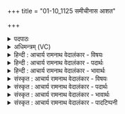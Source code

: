 +++
title = "01-10_1125 समीचीनास आशत"

+++
<details><summary>पदपाठः</summary>

स꣣मीचीना꣡सः꣢। स꣣म्। ईचीना꣡सः꣢। आ꣣शत। हो꣡ता꣢꣯रः। स꣣प्त꣡जा꣢नयः। स꣣प्त꣢। जा꣣नयः। पद꣢म्। ए꣡क꣢꣯स्य। पि꣡प्र꣢꣯तः। ११२५।
</details>

<details><summary>अधिमन्त्रम् (VC)</summary>

- पवमानः सोमः
- असितः काश्यपो देवलो वा
- गायत्री
- षड्जः
</details>

<details><summary>हिन्दी : आचार्य रामनाथ वेदालंकार - विषयः</summary>

आगे फिर गुरु-शिष्य का विषय है।
</details>

<details><summary>हिन्दी : आचार्य रामनाथ वेदालंकार - पदार्थः</summary>

पदार्थान्वय -  (समीचीनासः) भली-भाँति पढ़ाने आदि कर्म में तत्पर, (सप्तजानयः) अग्नि की सात ज्वालाएँ, जिन्हें पत्नी के समान प्रिय हैं अर्थात् जो अग्निहोत्री हैं, ऐसे (होतारः) विद्यायज्ञ के होता के समान विद्वान् गुरु लोग (एकस्य) एक परमेश्वर के (पदम्) स्वरूप को (पिप्रतः) छात्रों के अन्तःकरण में भरते हुए (आशत) विद्यागृह में कार्यरत रहते हैं ॥१०॥ अग्नि की सात ज्वालाएँ मु० उप० १।२।४ में प्रोक्त ‘काली, कराली, मनोजवा, सुलोहिता, सुधूम्रवर्णा, स्फुलिङ्गिनी और विश्वरुची’ समझनी चाहिएँ ॥१०॥
</details>

<details><summary>हिन्दी : आचार्य रामनाथ वेदालंकार - भावार्थः</summary>

भावार्थ -  गुरु-शिष्य आपस में मिलकर विद्या-यज्ञ को सिद्ध करेंऔर विविध विद्याओं के पढ़ने-पढ़ाने के साथ ब्रह्म के स्वरूप को भी साक्षात् करें तथा कराएँ ॥१०॥
</details>

<details><summary>संस्कृत : आचार्य रामनाथ वेदालंकार - विषयः</summary>

अथ पुनर्गुरुशिष्यविषयमाह।
</details>

<details><summary>संस्कृत : आचार्य रामनाथ वेदालंकार - पदार्थः</summary>

पदार्थान्वय -  (समीचीनासः)सम्यग् अध्यापनादिकर्मणि व्यापृताः, (सप्तजानयः)अग्नेः सप्त ज्वालाःजायाः जायावत् प्रियाः येषां ते अग्निहोत्रिणः इत्यर्थः।[जायाया निङ्। अ० ५।४।१३४ इत्यनेन जायाशब्दान्तस्य निङादेशः।] (होतारः)विद्यायज्ञस्य होतृतुल्याः सोमाः। विद्वांसो गुरवः(एकस्य)अद्वितीयस्य परमेश्वरस्य(पदम्)स्वरूपम्(पिप्रतः)छात्राणामन्तःकरणे पूरयन्तः(आशत)विद्यागृहे व्याप्नुवन्ति ॥१०॥
</details>

<details><summary>संस्कृत : आचार्य रामनाथ वेदालंकार - भावार्थः</summary>

भावार्थ -  गुरुशिष्याः परस्परं मिलित्वा विद्यायज्ञं साध्नुवन्तु। विविधविद्यानामध्ययनाध्यापनेन सह ब्रह्मणः स्वरूपमपि साक्षात् कुर्वन्तु कारयन्तु च ॥१०॥
</details>

<details><summary>संस्कृत : आचार्य रामनाथ वेदालंकार - पादटिप्पनी</summary>

टिप्पनी -   १.ऋ० ९।१०।७,‘आशत’,‘सप्तजानयः’इत्यत्र ‘आसते॒’,‘स॒प्तजा॑मयः’।
</details>